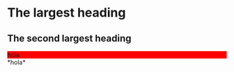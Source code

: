 # The largest heading
## The second largest heading
<div style="background:red">
hola
</div>
*hola*
